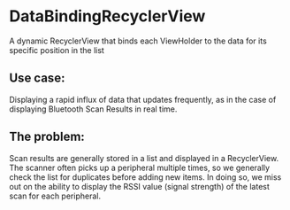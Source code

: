 # DataBindingRecyclerView
A dynamic RecyclerView that binds each ViewHolder to the data for its specific position in the list

## Use case:
Displaying a rapid influx of data that updates frequently, as in the case of displaying Bluetooth Scan Results in real time.

## The problem:
Scan results are generally stored in a list and displayed in a RecyclerView. The scanner often picks up a peripheral multiple times, so we generally check the list for duplicates before adding new items. In doing so, we miss out on the ability to display the RSSI value (signal strength) of the latest scan for each peripheral.
